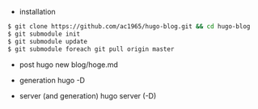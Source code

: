 * installation

``` bash
$ git clone https://github.com/ac1965/hugo-blog.git && cd hugo-blog
$ git submodule init
$ git submodule update
$ git submodule foreach git pull origin master
```

* post
hugo new blog/hoge.md

* generation
hugo -D

* server (and generation)
hugo server (-D)
